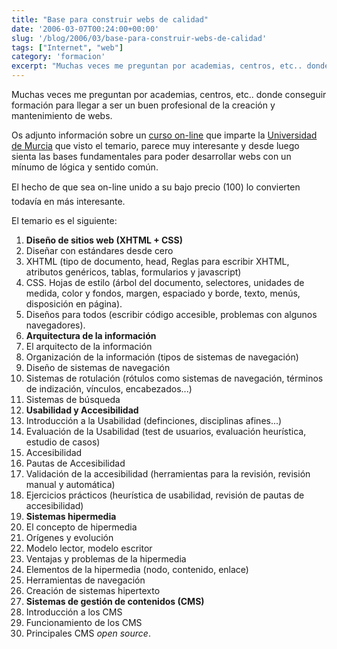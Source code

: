 ```yaml
---
title: "Base para construir webs de calidad"
date: '2006-03-07T00:24:00+00:00'
slug: '/blog/2006/03/base-para-construir-webs-de-calidad'
tags: ["Internet", "web"]
category: 'formacion'
excerpt: "Muchas veces me preguntan por academias, centros, etc.. donde conseguir formación para llegar a ser un buen profesional de la creación y mantenimiento de webs.Os adjunto información sobre un [curso o..."
---
```

Muchas veces me preguntan por academias, centros, etc.. donde conseguir formación para llegar a ser un buen profesional de la creación y mantenimiento de webs.

Os adjunto información sobre un [curso on-line](http://www.um.es/estudios/cursos/web/) que imparte la [Universidad de Murcia](http://www.um.es/) que visto el temario, parece muy interesante y desde luego sienta las bases fundamentales para poder desarrollar webs con un mínumo de lógica y sentido común.

El hecho de que sea on-line unido a su bajo precio (100) lo convierten todavía en más interesante.

El temario es el siguiente:

1. **Diseño de sitios web (XHTML + CSS)** 
  1. Diseñar con estándares desde cero
  2. XHTML (tipo de documento, head, Reglas para escribir XHTML, atributos genéricos, tablas, formularios y javascript)
  3. CSS. Hojas de estilo (árbol del documento, selectores, unidades de medida, color y fondos, margen, espaciado y borde, texto, menús, disposición en página).
  4. Diseños para todos (escribir código accesible, problemas con algunos navegadores). 
2. **Arquitectura de la información** 
  1. El arquitecto de la información 
  2. Organización de la información (tipos de sistemas de navegación)
  3. Diseño de sistemas de navegación
  4. Sistemas de rotulación (rótulos como sistemas de navegación, términos de indización, vínculos, encabezados...)
  5. Sistemas de búsqueda
3. **Usabilidad y Accesibilidad**
  1. Introducción a la Usabilidad (definciones, disciplinas afines...)
  2. Evaluación de la Usabilidad (test de usuarios, evaluación heurística, estudio de casos)
  3. Accesibilidad
  4. Pautas de Accesibilidad
  5. Validación de la accesibilidad (herramientas para la revisión, revisión manual y automática)
  6. Ejercicios prácticos (heurística de usabilidad, revisión de pautas de accesibilidad)
4. **Sistemas hipermedia** 
  1. El concepto de hipermedia
  2. Orígenes y evolución
  3. Modelo lector, modelo escritor
  4. Ventajas y problemas de la hipermedia
  5. Elementos de la hipermedia (nodo, contenido, enlace)
  6. Herramientas de navegación
  7. Creación de sistemas hipertexto
5. **Sistemas de gestión de contenidos (CMS)**
  1. Introducción a los CMS
  2. Funcionamiento de los CMS
  3. Principales CMS _open source_.
